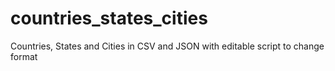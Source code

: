 # countries_states_cities
Countries, States and Cities in CSV and JSON with editable script to change format
